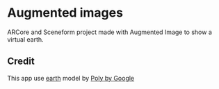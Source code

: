 # Augmented images

ARCore and Sceneform project made with Augmented Image to show a virtual earth.

## Credit

This app use [earth][] model by [Poly by Google][pbg]

[earth]: https://poly.google.com/view/1I5ip-3VOfv
[pbg]: https://poly.google.com/user/4aEd8rQgKu2
